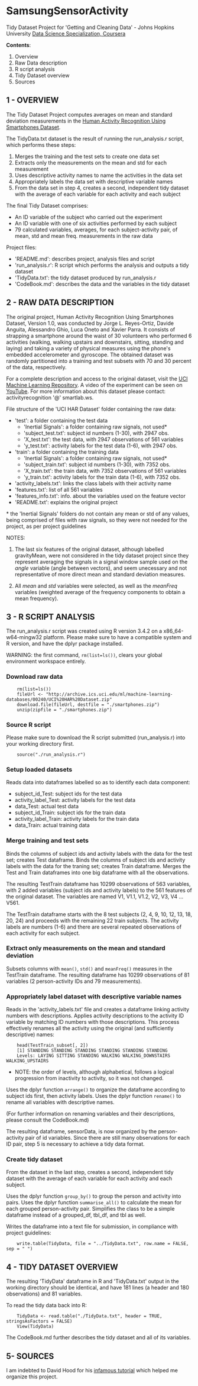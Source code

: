 # SamsungSensorActivity
Tidy Dataset Project for 'Getting and Cleaning Data' - Johns Hopkins University [Data Science Specialization, Coursera](https://www.coursera.org/specializations/jhu-data-science)

__Contents__:

1. Overview
2. Raw Data description
3. R script analysis
4. Tidy Dataset overview
5. Sources

## 1 - OVERVIEW

The Tidy Dataset Project computes averages on mean and standard deviation measurements in the [Human Activity Recognition Using Smartphones Dataset](https://archive.ics.uci.edu/ml/datasets/human+activity+recognition+using+smartphones). 

The TidyData.txt dataset is the result of running the run_analysis.r script, which performs these steps: 
1. Merges the training and the test sets to create one data set
2. Extracts only the measurements on the mean and std for each measurement
3. Uses descriptive activity names to name the activities in the data set
4. Appropriately labels the data set with descriptive variable names
5. From the data set in step 4, creates a second, independent tidy dataset with the average of each variable for each activity and each subject

The final Tidy Dataset comprises: 
- An ID variable of the subject who carried out the experiment
- An ID variable with one of six activities performed by each subject
- 79 calculated variables, averages, for each subject-activity pair, of mean, std and mean freq. measurements in the raw data

Project files:
- 'README.md': describes project, analysis files and script
- 'run_analysis.r': R script which performs the analysis and outputs a tidy dataset
- 'TidyData.txt': the tidy dataset produced by run_analysis.r
- 'CodeBook.md': describes the data and the variables in the tidy dataset

## 2 - RAW DATA DESCRIPTION

The original project, Human Activity Recognition Using Smartphones Dataset, Version 1.0, was conducted by Jorge L. Reyes-Ortiz, Davide Anguita, Alessandro 
Ghio, Luca Oneto and Xavier Parra. It consists of strapping a smartphone around the waist of 30 volunteers who performed 6 activities (walking, walking upstairs 
and downstairs, sitting, standing and laying) and taking a variety of physical measures using the phone's embedded accelerometer and gyroscope. The obtained 
dataset was randomly partitioned into a training and test subsets with 70 and 30 percent of the data, respectively.

For a complete description and access to the original dataset, visit the [UCI Machine Learning Repository](http://archive.ics.uci.edu/ml/dataset). 
A video of the experiment can be seen on [YouTube](http://www.youtube.com/watch?v=XOEN9W05_4A). For more information about this dataset please contact: 
activityrecognition '@' smartlab.ws.

File structure of the 'UCI HAR Dataset' folder containing the raw data:
- 'test': a folder containing the test data
	+ 'Inertial Signals': a folder containing raw signals, not used* 
	+ 'subject_test.txt': subject id numbers (1-30), with 2947 obs.
	+ 'X_test.txt': the test data, with 2947 observations of 561 variables
	+ 'y_test.txt': activity labels for the test data (1-6), with 2947 obs.
- 'train': a folder containing the training data 
	+ 'Inertial Signals': a folder containing raw signals, not used* 
	+ 'subject_train.txt': subject id numbers (1-30), with 7352 obs.
	+ 'X_train.txt': the train data, with 7352 observations of 561 variables
	+ 'y_train.txt': activity labels for the train data (1-6), with 7352 obs.
- 'activity_labels.txt':  links the class labels with their activity name
- 'features.txt': list of all 561 variables 
- 'features_info.txt': info. about the variables used on the feature vector
- 'README.txt': explains the original project

 \* the 'Inertial Signals' folders do not contain any mean or std of any values, 
being comprised of files with raw signals, so they were not needed for the 
project, as per project guidelines 

NOTES: 
1. The last six features of the original dataset, although labelled 
gravityMean, were not considered in the tidy dataset project since they 
represent averaging the signals in a signal window sample used on the *angle* 
variable (angle between vectors), and seem unecessary and not representative 
of more direct mean and standard deviation measures. 

2. All *mean* and *std* variables were selected, as well as the *meanFreq* variables 
(weighted average of the frequency components to obtain a mean frequency).


## 3 - R SCRIPT ANALYSIS

The run_analysis.r script was created using R version 3.4.2 on a x86_64-w64-mingw32 platform.  Please make sure to have a compatible system and 
R version, and have the dplyr package installed.

WARNING: the first command, `rm(list=ls())`, clears your global environment workspace entirely.

### Download raw data

```{r}
    rm(list=ls())  
    fileUrl <- "http://archive.ics.uci.edu/ml/machine-learning-databases/00240/UCI%20HAR%20Dataset.zip"
    download.file(fileUrl, destfile = "./smartphones.zip")
    unzip(zipfile = "./smartphones.zip")
```
	
### Source R script
Please make sure to download the R script submitted (run_analysis.r) into your working directory first.

```{r}
    source("./run_analysis.r")
```    

### Setup loaded datasets

Reads data into dataframes labelled so as to identify each data component:

- subject_id_Test: subject ids for the test data
- activity_label_Test: activity labels for the test data
- data_Test: actual test data
- subject_id_Train: subject ids for the train data
- activity_label_Train: activity labels for the train data
- data_Train: actual training data

### Merge training and test sets

Binds the columns of subject ids and activity labels with the data for the test set; creates Test dataframe.
Binds the columns of subject ids and activity labels with the data for the traning set; creates Train dataframe.
Merges the Test and Train dataframes into one big dataframe with all the observations.

The resulting TestTrain dataframe has 10299 observations of 563 variables, with 2 added variables (subject ids and activity labels) to the 561 
features of the original dataset. The variables are named V1, V1.1, V1.2, V2, V3, V4 ... V561. 

The TestTrain dataframe starts with the 8 test subjects (2, 4, 9, 10, 12, 13, 18, 20, 24) and proceeds with the remaining 22 train subjects. 
The activity labels are numbers (1-6) and there are several repeated observations of each activity for each subject. 

### Extract only measurements on the mean and standard deviation 

Subsets columns with `mean()`, `std()` and `meanFreq()` measures in the TestTrain dataframe. The resulting dataframe has 10299 observations of 81 variables
(2 person-activity IDs and 79 measurements).

### Appropriately label dataset with descriptive variable names

Reads in the 'activity_labels.txt' file and creates a dataframe linking activity numbers with descriptions. Applies activity descriptions to the 
activity ID variable by matching ID numbers with those descriptions.  This process effectively renames all the activity using the original (and 
sufficiently descriptive) names:

```{r}
	head(TestTrain_subset[, 2])
	[1] STANDING STANDING STANDING STANDING STANDING STANDING
	Levels: LAYING SITTING STANDING WALKING WALKING_DOWNSTAIRS WALKING_UPSTAIRS
```

- NOTE: the order of levels, although alphabetical, follows a logical progression from inactivity to activity, so it was not changed.

Uses the dplyr function `arrange()` to organize the dataframe according to subject ids first, then activity labels. Uses the dplyr function `rename()` to 
rename all variables with descriptive names. 

(For further information on renaming variables and their descriptions, please consult the CodeBook.md)

The resulting dataframe, sensorData, is now organized by the person-activity pair of id variables. Since there are still many observations for each ID pair, 
step 5 is necessary to achieve a tidy data format.

### Create tidy dataset 

From the dataset in the last step, creates a second, independent tidy dataset with the average of each variable for each activity and each subject.

Uses the dplyr function `group_by()` to group the person and activity into pairs. Uses the dplyr function `summarise_all()` to calculate the mean for each 
grouped person-activity pair. Simplifies the class to be a simple dataframe instead of a grouped_df, tbl_df, and tbl as well.

Writes the dataframe into a text file for submission, in compliance with 
project guidelines:

```{r}
	write.table(TidyData, file = "../TidyData.txt", row.name = FALSE, sep = " ")   	
```



## 4 - TIDY DATASET OVERVIEW

The resulting 'TidyData' dataframe in R and 'TidyData.txt' output in the 
working directory should be identical, and have 181 lines (a header and 180
observations) and 81 variables.

To read the tidy data back into R:

```{r}
    TidyData <- read.table("./TidyData.txt", header = TRUE, stringsAsFactors = FALSE)
    View(TidyData)
```    

The CodeBook.md further describes the tidy dataset and all of its variables.


## 5- SOURCES

I am indebted to David Hood for his [infamous tutorial](https://thoughtfulbloke.wordpress.com/2015/09/09/getting-and-cleaning-the-assignment) which 
helped me organize this project.




